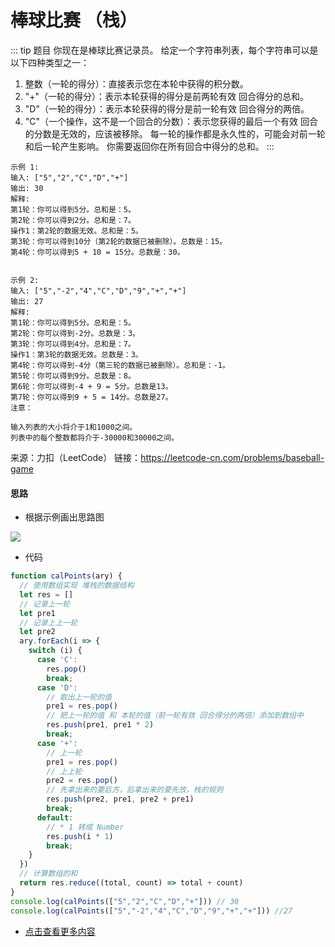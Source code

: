 # 棒球比赛 （栈）
::: tip 题目
你现在是棒球比赛记录员。
给定一个字符串列表，每个字符串可以是以下四种类型之一：

1. 整数（一轮的得分）：直接表示您在本轮中获得的积分数。
2. "+"（一轮的得分）：表示本轮获得的得分是前两轮有效 回合得分的总和。
3. "D"（一轮的得分）：表示本轮获得的得分是前一轮有效 回合得分的两倍。
4. "C"（一个操作，这不是一个回合的分数）：表示您获得的最后一个有效 回合的分数是无效的，应该被移除。
每一轮的操作都是永久性的，可能会对前一轮和后一轮产生影响。
你需要返回你在所有回合中得分的总和。
:::

```
示例 1:
输入: ["5","2","C","D","+"]
输出: 30
解释: 
第1轮：你可以得到5分。总和是：5。
第2轮：你可以得到2分。总和是：7。
操作1：第2轮的数据无效。总和是：5。
第3轮：你可以得到10分（第2轮的数据已被删除）。总数是：15。
第4轮：你可以得到5 + 10 = 15分。总数是：30。


示例 2:
输入: ["5","-2","4","C","D","9","+","+"]
输出: 27
解释: 
第1轮：你可以得到5分。总和是：5。
第2轮：你可以得到-2分。总数是：3。
第3轮：你可以得到4分。总和是：7。
操作1：第3轮的数据无效。总数是：3。
第4轮：你可以得到-4分（第三轮的数据已被删除）。总和是：-1。
第5轮：你可以得到9分。总数是：8。
第6轮：你可以得到-4 + 9 = 5分。总数是13。
第7轮：你可以得到9 + 5 = 14分。总数是27。
注意：

输入列表的大小将介于1和1000之间。
列表中的每个整数都将介于-30000和30000之间。
```

来源：力扣（LeetCode）
链接：https://leetcode-cn.com/problems/baseball-game

#### 思路
- 根据示例画出思路图
<img src="https://upload-images.jianshu.io/upload_images/13129256-1a47f49d9a3551ff.png?imageMogr2/auto-orient/strip%7CimageView2/2/w/1240"/>

- 代码
```js
function calPoints(ary) {
  // 使用数组实现 堆栈的数据结构
  let res = []
  // 记录上一轮
  let pre1
  // 记录上上一轮
  let pre2
  ary.forEach(i => {
    switch (i) {
      case 'C':
        res.pop()
        break;
      case 'D':
        // 取出上一轮的值
        pre1 = res.pop()
        // 把上一轮的值 和 本轮的值（前一轮有效 回合得分的两倍）添加到数组中
        res.push(pre1, pre1 * 2)
        break;
      case '+':
        // 上一轮
        pre1 = res.pop()
        // 上上轮
        pre2 = res.pop()
        // 先拿出来的要后方，后拿出来的要先放，栈的规则
        res.push(pre2, pre1, pre2 + pre1)
        break;
      default:
        // * 1 转成 Number
        res.push(i * 1)
        break;
    }
  })
  // 计算数组的和
  return res.reduce((total, count) => total + count)
}
console.log(calPoints(["5","2","C","D","+"])) // 30
console.log(calPoints(["5","-2","4","C","D","9","+","+"])) //27
```
- [点击查看更多内容](https://github.com/sunchang1996/blog)

